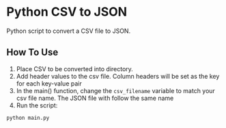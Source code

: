 # Python CSV to JSON
Python script to convert a CSV file to JSON.

## How To Use
1. Place CSV to be converted into directory.
2. Add header values to the csv file. Column headers will be set as the key for each key-value pair
3. In the main() function, change the `csv_filename` variable to match your csv file name. The JSON file with follow the same name
4. Run the script:
```
python main.py
```
